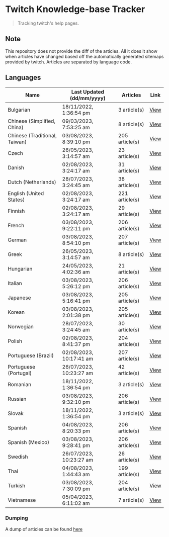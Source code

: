# Twitch Knowledge-base Tracker
> Tracking twitch's help pages. 

## Note
This repository does not provide the diff of the articles. All it does it show when articles have changed based
off the automatically generated sitemaps provided by twitch. Articles are separated by language code.

## Languages

| Name                          | Last Updated (dd/mm/yyyy) | Articles       | Link                   |
|-------------------------------|---------------------------|----------------|------------------------|
| Bulgarian                     | 18/11/2022, 1:36:54 pm    | 3 article(s)   | [View](docs/bg.md)     |
| Chinese (Simplified, China)   | 09/03/2023, 7:53:25 am    | 8 article(s)   | [View](docs/zh_CN.md)  |
| Chinese (Traditional, Taiwan) | 03/08/2023, 8:39:10 pm    | 205 article(s) | [View](docs/zh_TW.md)  |
| Czech                         | 26/05/2023, 3:14:57 am    | 23 article(s)  | [View](docs/cs.md)     |
| Danish                        | 02/08/2023, 3:24:17 am    | 31 article(s)  | [View](docs/da.md)     |
| Dutch (Netherlands)           | 28/07/2023, 3:24:45 am    | 38 article(s)  | [View](docs/nl_NL.md)  |
| English (United States)       | 02/08/2023, 3:24:17 am    | 221 article(s) | [View](docs/en_US.md)  |
| Finnish                       | 02/08/2023, 3:24:17 am    | 29 article(s)  | [View](docs/fi.md)     |
| French                        | 03/08/2023, 9:22:11 pm    | 206 article(s) | [View](docs/fr.md)     |
| German                        | 03/08/2023, 8:54:10 pm    | 207 article(s) | [View](docs/de.md)     |
| Greek                         | 26/05/2023, 3:14:57 am    | 8 article(s)   | [View](docs/el.md)     |
| Hungarian                     | 24/05/2023, 4:02:36 am    | 21 article(s)  | [View](docs/hu.md)     |
| Italian                       | 03/08/2023, 5:26:12 pm    | 206 article(s) | [View](docs/it.md)     |
| Japanese                      | 03/08/2023, 5:16:41 pm    | 205 article(s) | [View](docs/ja.md)     |
| Korean                        | 03/08/2023, 2:01:38 pm    | 205 article(s) | [View](docs/ko.md)     |
| Norwegian                     | 28/07/2023, 3:24:45 am    | 30 article(s)  | [View](docs/no.md)     |
| Polish                        | 02/08/2023, 8:41:37 pm    | 204 article(s) | [View](docs/pl.md)     |
| Portuguese (Brazil)           | 02/08/2023, 10:17:41 am   | 207 article(s) | [View](docs/pt_BR.md)  |
| Portuguese (Portugal)         | 26/07/2023, 10:23:27 am   | 42 article(s)  | [View](docs/pt_PT.md)  |
| Romanian                      | 18/11/2022, 1:36:54 pm    | 3 article(s)   | [View](docs/ro.md)     |
| Russian                       | 03/08/2023, 9:32:10 pm    | 206 article(s) | [View](docs/ru.md)     |
| Slovak                        | 18/11/2022, 1:36:54 pm    | 3 article(s)   | [View](docs/sk.md)     |
| Spanish                       | 04/08/2023, 8:20:33 pm    | 206 article(s) | [View](docs/es.md)     |
| Spanish (Mexico)              | 03/08/2023, 9:28:41 pm    | 206 article(s) | [View](docs/es_MX.md)  |
| Swedish                       | 26/07/2023, 10:23:27 am   | 26 article(s)  | [View](docs/sv.md)     |
| Thai                          | 04/08/2023, 1:44:43 am    | 199 article(s) | [View](docs/th.md)     |
| Turkish                       | 03/08/2023, 7:30:09 pm    | 204 article(s) | [View](docs/tr.md)     |
| Vietnamese                    | 05/04/2023, 6:11:02 am    | 7 article(s)   | [View](docs/vi.md)     |

### Dumping
A dump of articles can be found [here](docs/RAW.md)